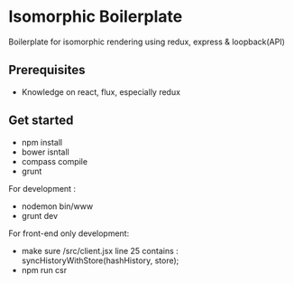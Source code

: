 # Isomorphic Boilerplate

Boilerplate for isomorphic rendering using redux, express &amp; loopback(API)

## Prerequisites
* Knowledge on react, flux, especially redux

## Get started
* npm install
* bower isntall
* compass compile
* grunt

For development :
* nodemon bin/www
* grunt dev


For front-end only development:
* make sure /src/client.jsx line 25 contains : syncHistoryWithStore(hashHistory, store);
* npm run csr
